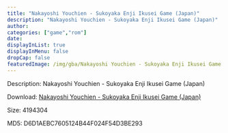 ```yaml
---
title: "Nakayoshi Youchien - Sukoyaka Enji Ikusei Game (Japan)"
description: "Nakayoshi Youchien - Sukoyaka Enji Ikusei Game (Japan)"
author: 
categories: ["game","rom"]
date: 
displayInList: true
displayInMenu: false
dropCap: false
featuredImage: /img/gba/Nakayoshi Youchien - Sukoyaka Enji Ikusei Game [Japan].jpg
---
```


Description: Nakayoshi Youchien - Sukoyaka Enji Ikusei Game (Japan)

Download: <a style="text-decoration:underline;" href="https://mega.nz/#!KXAWmCDB!KHC8H3bBwqTNz_WxcDZvrth22J_Am4PJxGgWu1fMlQo" target = "_blank" rel = "nofollow" > Nakayoshi Youchien - Sukoyaka Enji Ikusei Game (Japan)</a>

Size: 4194304

MD5: D6D1AEBC7605124B44F024F54D3BE293

